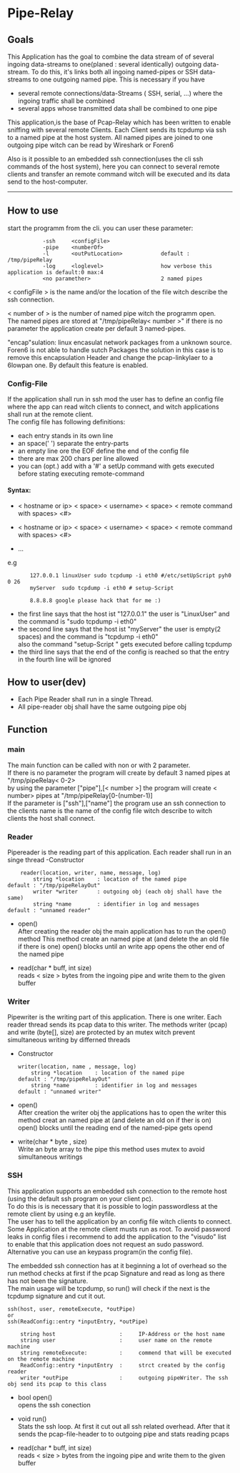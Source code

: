 # Pipe-Relay

## Goals
This Application has the goal to combine the data stream of of several ingoing data-streams to one(planed : several identically) outgoing data-stream. 
To do this, it's links both all ingoing named-pipes or SSH data-streams to one outgoing named pipe.
This is necessary if you have
  - several remote connections/data-Streams ( SSH, serial, ...) where the ingoing traffic shall be combined
  - several apps whose transmitted data shall be combined to one pipe

This application,is the base of Pcap-Relay which has been written to enable sniffing with several remote Clients. 
Each Client sends its tcpdump via ssh to a named pipe at the host system.
All named pipes are joined to one outgoing pipe witch can be read by Wireshark or Foren6
   
Also is it possible to an embedded ssh connection(uses the cli ssh commands of the host system), here you can 
connect to several remote clients and transfer an remote command witch will be executed and its data send to the host-computer.
***
## How to use
start the programm from the cli. 
you can user these parameter:
            
               -ssh     <configFile>
               -pipe    <numberOf>
               -l       <outPutLocation>        	default : /tmp/pipeRelay 
               -log     <loglevel>                  how verbose this application is default:0 max:4   
               <no paramether>                  	2 named pipes


            
   < configFile > is the name and/or the location of the file witch describe the ssh connection.  
    
   < number of > is the number of named pipe witch the programm open.     
   The named pipes are stored at "/tmp/pipeRelay< number >"
   if there is no parameter the application create per default 3 named-pipes.    
   
   "encap"sulation: linux encasulat network packages from a unknown source. Foren6 is not able to handle sutch Packages
   the solution in this case is to remove this encapsulation Header and change the pcap-linkylaer to a 6lowpan one.
   By default this feature is enabled.
   
 ### Config-File
 If the application shall run in ssh mod the user has to define an config file where the app can read witch clients to connect,
 and witch applications shall run at the remote client.   
 The config file has following definitions:   
 - each entry stands in its own line
 - an space(' ') separate the entry-parts
 - an empty line ore the EOF define the end of the config file
 - there are max 200 chars per line allowed   
 - you can (opt.) add with a '#' a setUp command with gets executed before stating executing remote-command 
 
 #### Syntax:   
 * < hostname or ip> < space> < username> < space> < remote command with spaces>  <#> <setUp command>
 
 * < hostname or ip> < space> < username> < space> < remote command with spaces>  <#> <setUp command>
 
 * ...   
    
 e.g   
 
           127.0.0.1 linuxUser sudo tcpdump -i eth0 #/etc/setUpScript pyh0 0 26 
           myServer  sudo tcpdump -i eth0 # setup-Script
           
           8.8.8.8 google please hack that for me :)   
           
 * the first line says that the host ist "127.0.0.1" the user is "LinuxUser" and the command is "sudo tcpdump -i eth0"   
 * the second line says that the host ist "myServer" the user is empty(2 spaces)  and the command is "tcpdump -i eth0"  
    also the command "setup-Script " gets executed before calling tcpdump 
 * the third line says that the end of the config is reached so that the entry in the fourth line will be ignored     
    
 
## How to user(dev) 

-   Each Pipe Reader shall run in a single Thread. 
-   All pipe-reader obj shall have the same outgoing pipe obj
   
## Function   

### main
The main function can be called with non or with 2 parameter.   
If there is no parameter the program will create by default 3 named pipes at "/tmp/pipeRelay< 0-2>   
by using the parameter ["pipe"],[< number >]  the program will create < number> pipes at "/tmp/pipeRelay[0-(number-1)]   
If the parameter is ["ssh"],["name"] the program use an ssh connection to the clients name is the name of the config file
  witch describe to witch clients the host shall connect.   
   
### Reader
Pipereader is the reading part of this application. 
Each reader shall run in an singe thread 
-Constructor
     
        reader(location, writer, name, message, log)
            string *location    : location of the named pipe               default : "/tmp/pipeRelayOut"
            writer *writer      : outgoing obj (each obj shall have the same)
            string *name        : identifier in log and messages           default : "unnamed reader"
         
                                  
   
        
- open()   
    After creating the reader obj the main application has to run the open() method 
    This method create an named pipe at <location> (and delete the an old file if there is one)
    open() blocks until an write app opens the other end of the named pipe
    
- read(char * buff, int size)   
   reads < size > bytes from the ingoing pipe and write them to the given buffer
 
### Writer
Pipewriter is the writing part of this application.
There is one writer. 
Each reader thread sends its pcap data to this writer. The methods writer (pcap) and write (byte[], size) are protected by an mutex witch prevent simultaneous writing by differned threads 
-   Constructor

        writer(location, name , message, log)
            string *location    : location of the named pipe                default : "/tmp/pipeRelayOut"
            string *name        : identifier in log and messages            default : "unnamed writer"
        
-   open()   
        After creation the writer obj the applications has to open the writer
        this method creat an named pipe at <location> (and delete an old on if ther is on)
        open() blocks until the reading end of the named-pipe gets opend
-   write(char * byte , size)   
        Write an byte array to the pipe
        this method uses mutex to avoid simultaneous writings
        
  

 
### SSH
This application supports an embedded ssh connection to the remote host (using the default ssh program on your client pc).   
To do this is is necessary that it is possible to login passwordless at the remote client by using e.g an keyfile.   
The user has to tell the application by an config file witch clients to connect.  
Some Application at the remote client musts run as root.
To avoid password leaks in config files i recommend to add the application to the "visudo" list to enable that this application 
does not request an sudo password.   
Alternative you can use an keypass program(in the config file).   
   
The embedded ssh connection has at it beginning a lot of overhead so the run method checks at first if the 
pcap Signature and read as long as there has not been the signature.   
The main usage will be tcpdump, so run() will check if the next is the tcpdump signature and cut it out.
    
    ssh(host, user, remoteExecute, *outPipe)
    or
    ssh(ReadConfig::entry *inputEntry, *outPipe) 
    
        string host                    :     IP-Address or the host name 
        string user                    :     user name on the remote machine
        string remoteExecute:          :     commend that will be executed on the remote machine
        ReadConfig::entry *inputEntry  :     strct created by the config reader
        writer *outPipe                :     outgoing pipeWriter. The ssh obj send its pcap to this class

* bool open()   
opens the ssh conection    
  
* void run()    
Stats the ssh loop. At first it cut out all ssh related overhead. After that it sends the pcap-file-header to to outgoing pipe 
and stats reading pcaps

* read(char * buff, int size)   
   reads < size > bytes from the ingoing pipe and write them to the given buffer
 

